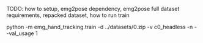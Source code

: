 TODO: how to setup, emg2pose dependency, emg2pose full dataset requirements, repacked dataset, how to run train

python -m emg_hand_tracking.train -d ../datasets/0.zip -v c0_headless -n --val_usage 1